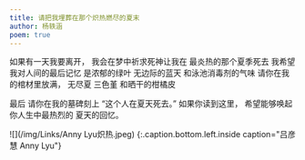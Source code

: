 ```yaml
---
title: 请把我埋葬在那个炽热燃尽的夏末
author: 杨轶涵
poem: true
---
```


如果有一天我要离开，
我会在梦中祈求死神让我在
最炎热的那个夏季死去
我希望我对人间的最后记忆
是浓郁的绿叶 无边际的蓝天 和泳池消毒剂的气味
请你在我的棺材里放满，
无尽夏 三色堇 和晒干的柑橘皮

最后
请你在我的墓碑刻上
 “这个人在夏天死去。”
如果你读到这里，
希望能够唤起你人生中最热烈的
夏天的回忆。

![](/img/Links/Anny Lyu炽热.jpeg)
{:.caption.bottom.left.inside caption="吕彦慧 Anny Lyu"}
